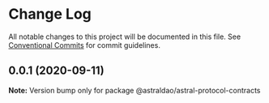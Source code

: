 # Change Log

All notable changes to this project will be documented in this file.
See [Conventional Commits](https://conventionalcommits.org) for commit guidelines.

## 0.0.1 (2020-09-11)

**Note:** Version bump only for package @astraldao/astral-protocol-contracts
